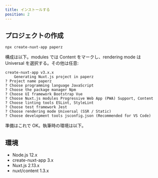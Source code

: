 ```yaml
---
title: インストールする
position: 2
---
```


## プロジェクトの作成

```
npx create-nuxt-app paperz
```

構成は以下。modules では Content をマークし、rendering mode は Universal を選択する。その他は任意:

```
create-nuxt-app v3.x.x
    Generating Nuxt.js project in paperz
? Project name paperz
? Choose programming language JavaScript
? Choose the package manager Npm
? Choose UI framework Bootstrap Vue
? Choose Nuxt.js modules Progressive Web App (PWA) Support, Content
? Choose linting tools ESLint, StyleLint
? Choose test framework Jest
? Choose rendering mode Universal (SSR / Static)
? Choose development tools jsconfig.json (Recommended for VS Code)
```

準備はこれで OK。執筆時の環境は以下。

## 環境

- Node.js 12.x
- create-nuxt-app 3.x
- Nuxt.js 2.13.x
- nuxt/content 1.3.x
